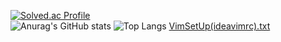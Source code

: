 [![Solved.ac Profile](http://mazassumnida.wtf/api/v2/generate_badge?boj=jiwoo5312)](https://solved.ac/jiwoo5312/)   
![Anurag's GitHub stats](https://github-readme-stats.vercel.app/api?username=wata548&show_icons=true&theme=transparent)
![Top Langs](https://github-readme-stats.vercel.app/api/top-langs/?username=seolranlee)
[VimSetUp(ideavimrc).txt](https://github.com/user-attachments/files/17960509/VimSetUp.ideavimrc.txt)
